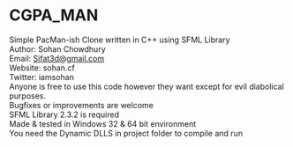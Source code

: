# CGPA_MAN
Simple PacMan-ish Clone written in C++ using SFML Library  
Author: Sohan Chowdhury  
Email: Sifat3d@gmail.com  
Website:  sohan.cf  
Twitter: iamsohan  
Anyone is free to use this code however they want except for evil diabolical purposes.  
Bugfixes or improvements are welcome  
SFML Library 2.3.2 is required  
Made & tested in Windows 32 & 64 bit environment  
You need the Dynamic DLLS in project folder to compile and run  
